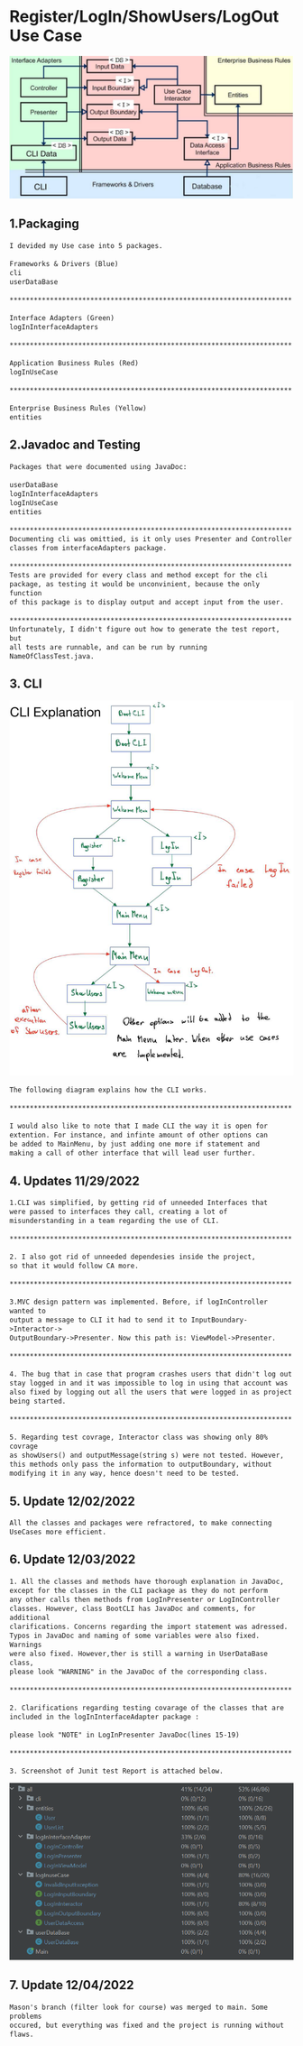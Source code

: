# Register/LogIn/ShowUsers/LogOut Use Case

![CAExplanation](images/CAExplanation.png)

 ## 1.Packaging

    I devided my Use case into 5 packages.
    
    Frameworks & Drivers (Blue)
    cli
    userDataBase
    
    **********************************************************************
    
    Interface Adapters (Green)
    logInInterfaceAdapters

    **********************************************************************

    Application Business Rules (Red)
    logInUseCase

    **********************************************************************

    Enterprise Business Rules (Yellow)
    entities
    


## 2.Javadoc and Testing
    
    Packages that were documented using JavaDoc:

    userDataBase
    logInInterfaceAdapters
    logInUseCase
    entities
    
    **********************************************************************
    Documenting cli was omittied, is it only uses Presenter and Controller
    classes from interfaceAdapters package.

    **********************************************************************
    Tests are provided for every class and method except for the cli
    package, as testing it would be unconvinient, because the only function
    of this package is to display output and accept input from the user.

    **********************************************************************
    Unfortunately, I didn't figure out how to generate the test report, but
    all tests are runnable, and can be run by running NameOfClassTest.java.
    



## 3. CLI

![CLIExplanation](images/CLIExplanation.png)

    The following diagram explains how the CLI works.

    **********************************************************************

    I would also like to note that I made CLI the way it is open for 
    extention. For instance, and infinte amount of other options can
    be added to MainMenu, by just adding one more if statement and
    making a call of other interface that will lead user further.
    
## 4. Updates 11/29/2022

    1.CLI was simplified, by getting rid of unneeded Interfaces that 
    were passed to interfaces they call, creating a lot of 
    misunderstanding in a team regarding the use of CLI.

    **********************************************************************

    2. I also got rid of unneeded dependesies inside the project,
    so that it would follow CA more.

    **********************************************************************

    3.MVC design pattern was implemented. Before, if logInController wanted to
    output a message to CLI it had to send it to InputBoundary->Interactor->
    OutputBoundary->Presenter. Now this path is: ViewModel->Presenter.

    **********************************************************************

    4. The bug that in case that program crashes users that didn't log out
    stay logged in and it was impossible to log in using that account was
    also fixed by logging out all the users that were logged in as project
    being started.

    **********************************************************************

    5. Regarding test covrage, Interactor class was showing only 80% covrage
    as showUsers() and outputMessage(string s) were not tested. However,
    this methods only pass the information to outputBoundary, without
    modifying it in any way, hence doesn't need to be tested.


## 5. Update 12/02/2022

    All the classes and packages were refractored, to make connecting 
    UseCases more efficient.

## 6. Update 12/03/2022

    1. All the classes and methods have thorough explanation in JavaDoc,
    except for the classes in the CLI package as they do not perform
    any other calls then methods from LogInPresenter or LogInController
    classes. However, class BootCLI has JavaDoc and comments, for additional
    clarifications. Concerns regarding the import statement was adressed.
    Typos in JavaDoc and naming of some variables were also fixed. Warnings
    were also fixed. However,ther is still a warning in UserDataBase class,
    please look "WARNING" in the JavaDoc of the corresponding class.

    **********************************************************************

    2. Clarifications regarding testing covarage of the classes that are
    included in the logInInterfaceAdapter package : 

    please look "NOTE" in LogInPresenter JavaDoc(lines 15-19)

    **********************************************************************

    3. Screenshot of Junit test Report is attached below.

![CAExplanation](images/TestReport.png)

## 7. Update 12/04/2022

    Mason's branch (filter look for course) was merged to main. Some problems
    occured, but everything was fixed and the project is running without flaws.
